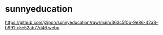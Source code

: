 # sunnyeducation
https://github.com/jzipoh/sunnyeducation/raw/main/363c5f0b-9e86-42a8-b991-c5e52ab77d46.webp
